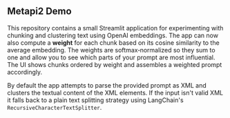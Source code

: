 ## Metapi2 Demo

This repository contains a small Streamlit application for experimenting with
chunking and clustering text using OpenAI embeddings. The app can now also
compute a **weight** for each chunk based on its cosine similarity to the
average embedding. The weights are softmax‑normalized so they sum to one and
allow you to see which parts of your prompt are most influential. The UI shows
chunks ordered by weight and assembles a weighted prompt accordingly.

By default the app attempts to parse the provided prompt as XML and clusters
the textual content of the XML elements. If the input isn't valid XML it falls
back to a plain text splitting strategy using LangChain's
``RecursiveCharacterTextSplitter``.
